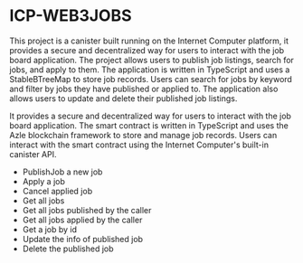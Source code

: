 # ICP-WEB3JOBS


This project is a canister built running on the Internet Computer platform, it provides a secure and decentralized way for users to interact with the job board application. The project allows users to publish job listings, search for jobs, and apply to them. The application is written in TypeScript and uses a StableBTreeMap to store job records. Users can search for jobs by keyword and filter by jobs they have published or applied to. The application also allows users to update and delete their published job listings.

It provides a secure and decentralized way for users to interact with the job board application. The smart contract is written in TypeScript and uses the Azle blockchain framework to store and manage job records. Users can interact with the smart contract using the Internet Computer's built-in canister API.

- PublishJob a new job
- Apply a job
- Cancel applied job 
- Get all jobs
- Get all jobs published by the caller
- Get all jobs applied by the caller
- Get a job by id
- Update the info of published job
- Delete the published job